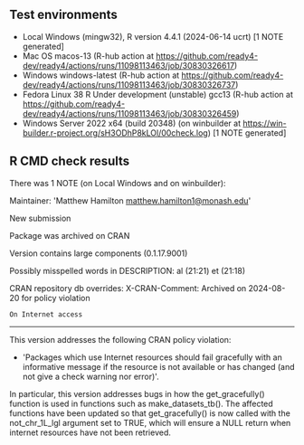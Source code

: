 ## Test environments

* Local Windows (mingw32), R version 4.4.1 (2024-06-14 ucrt) [1 NOTE generated]
* Mac OS macos-13 (R-hub action at https://github.com/ready4-dev/ready4/actions/runs/11098113463/job/30830326617)
* Windows windows-latest (R-hub action at https://github.com/ready4-dev/ready4/actions/runs/11098113463/job/30830326737)
* Fedora Linux 38 R Under development (unstable) gcc13 (R-hub action at https://github.com/ready4-dev/ready4/actions/runs/11098113463/job/30830326459) 
* Windows Server 2022 x64 (build 20348) (on winbuilder at https://win-builder.r-project.org/sH3ODhP8kLOl/00check.log) [1 NOTE generated]

## R CMD check results

There was 1 NOTE (on Local Windows and on winbuilder):

  Maintainer: 'Matthew Hamilton <matthew.hamilton1@monash.edu>'

  New submission
  
  Package was archived on CRAN
  
  Version contains large components (0.1.17.9001)
  
  Possibly misspelled words in DESCRIPTION:
  al (21:21)
  et (21:18)
  
  CRAN repository db overrides:
    X-CRAN-Comment: Archived on 2024-08-20 for policy violation
  
    On Internet access

---

This version addresses the following CRAN policy violation:

- 'Packages which use Internet resources should fail gracefully with an informative message if the resource is not available or has changed (and not give a check warning nor error)'.

In particular, this version addresses bugs in how the get_gracefully() function is used in functions such as make_datasets_tb(). The affected functions have been updated so that get_gracefully() is now called with the not_chr_1L_lgl argument set to TRUE, which will ensure a NULL return when internet resources have not been retrieved.




